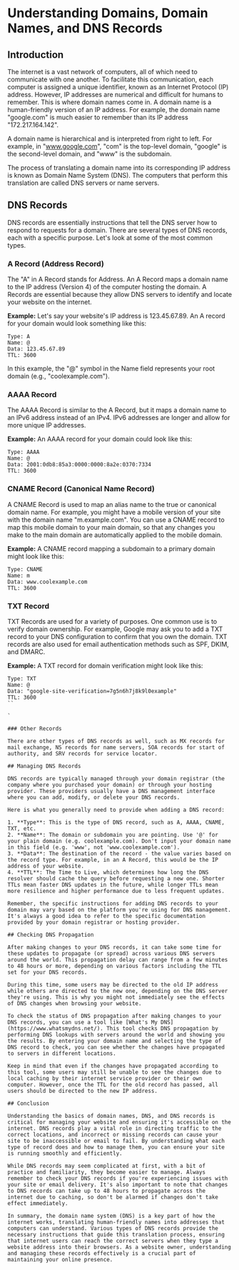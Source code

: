 # Understanding Domains, Domain Names, and DNS Records

## Introduction

The internet is a vast network of computers, all of which need to communicate with one another. To facilitate this communication, each computer is assigned a unique identifier, known as an Internet Protocol (IP) address. However, IP addresses are numerical and difficult for humans to remember. This is where domain names come in. A domain name is a human-friendly version of an IP address. For example, the domain name "google.com" is much easier to remember than its IP address "172.217.164.142".

A domain name is hierarchical and is interpreted from right to left. For example, in "www.google.com", "com" is the top-level domain, "google" is the second-level domain, and "www" is the subdomain.

The process of translating a domain name into its corresponding IP address is known as Domain Name System (DNS). The computers that perform this translation are called DNS servers or name servers.

## DNS Records

DNS records are essentially instructions that tell the DNS server how to respond to requests for a domain. There are several types of DNS records, each with a specific purpose. Let's look at some of the most common types.

### A Record (Address Record)

The "A" in A Record stands for Address. An A Record maps a domain name to the IP address (Version 4) of the computer hosting the domain. A Records are essential because they allow DNS servers to identify and locate your website on the internet.

**Example:** Let's say your website's IP address is 123.45.67.89. An A record for your domain would look something like this:

```
Type: A
Name: @
Data: 123.45.67.89
TTL: 3600
```

In this example, the "@" symbol in the Name field represents your root domain (e.g., "coolexample.com").

### AAAA Record

The AAAA Record is similar to the A Record, but it maps a domain name to an IPv6 address instead of an IPv4. IPv6 addresses are longer and allow for more unique IP addresses.

**Example:** An AAAA record for your domain could look like this:

```
Type: AAAA
Name: @
Data: 2001:0db8:85a3:0000:0000:8a2e:0370:7334
TTL: 3600
```

### CNAME Record (Canonical Name Record)

A CNAME Record is used to map an alias name to the true or canonical domain name. For example, you might have a mobile version of your site with the domain name "m.example.com". You can use a CNAME record to map this mobile domain to your main domain, so that any changes you make to the main domain are automatically applied to the mobile domain.

**Example:** A CNAME record mapping a subdomain to a primary domain might look like this:

```
Type: CNAME
Name: m
Data: www.coolexample.com
TTL: 3600
```

### TXT Record

TXT Records are used for a variety of purposes. One common use is to verify domain ownership. For example, Google may ask you to add a TXT record to your DNS configuration to confirm that you own the domain. TXT records are also used for email authentication methods such as SPF, DKIM, and DMARC.

**Example:** A TXT record for domain verification might look like this:

```
Type: TXT
Name: @
Data: "google-site-verification=7g5n6h7j8k9l0example"
TTL: 3600
``

`

### Other Records

There are other types of DNS records as well, such as MX records for mail exchange, NS records for name servers, SOA records for start of authority, and SRV records for service locator.

## Managing DNS Records

DNS records are typically managed through your domain registrar (the company where you purchased your domain) or through your hosting provider. These providers usually have a DNS management interface where you can add, modify, or delete your DNS records.

Here is what you generally need to provide when adding a DNS record:

1. **Type**: This is the type of DNS record, such as A, AAAA, CNAME, TXT, etc.
2. **Name**: The domain or subdomain you are pointing. Use '@' for your plain domain (e.g. coolexample.com). Don't input your domain name in this field (e.g. 'www', not 'www.coolexample.com').
3. **Data**: The destination of the record - the value varies based on the record type. For example, in an A Record, this would be the IP address of your website.
4. **TTL**: The Time to Live, which determines how long the DNS resolver should cache the query before requesting a new one. Shorter TTLs mean faster DNS updates in the future, while longer TTLs mean more resilience and higher performance due to less frequent updates.

Remember, the specific instructions for adding DNS records to your domain may vary based on the platform you're using for DNS management. It's always a good idea to refer to the specific documentation provided by your domain registrar or hosting provider.

## Checking DNS Propagation

After making changes to your DNS records, it can take some time for these updates to propagate (or spread) across various DNS servers around the world. This propagation delay can range from a few minutes to 48 hours or more, depending on various factors including the TTL set for your DNS records.

During this time, some users may be directed to the old IP address while others are directed to the new one, depending on the DNS server they're using. This is why you might not immediately see the effects of DNS changes when browsing your website.

To check the status of DNS propagation after making changes to your DNS records, you can use a tool like [What's My DNS](https://www.whatsmydns.net/). This tool checks DNS propagation by performing DNS lookups with servers around the world and showing you the results. By entering your domain name and selecting the type of DNS record to check, you can see whether the changes have propagated to servers in different locations.

Keep in mind that even if the changes have propagated according to this tool, some users may still be unable to see the changes due to local caching by their internet service provider or their own computer. However, once the TTL for the old record has passed, all users should be directed to the new IP address.

## Conclusion

Understanding the basics of domain names, DNS, and DNS records is critical for managing your website and ensuring it's accessible on the internet. DNS records play a vital role in directing traffic to the correct locations, and incorrect or missing records can cause your site to be inaccessible or email to fail. By understanding what each type of record does and how to manage them, you can ensure your site is running smoothly and efficiently.

While DNS records may seem complicated at first, with a bit of practice and familiarity, they become easier to manage. Always remember to check your DNS records if you're experiencing issues with your site or email delivery. It's also important to note that changes to DNS records can take up to 48 hours to propagate across the internet due to caching, so don't be alarmed if changes don't take effect immediately.

In summary, the domain name system (DNS) is a key part of how the internet works, translating human-friendly names into addresses that computers can understand. Various types of DNS records provide the necessary instructions that guide this translation process, ensuring that internet users can reach the correct servers when they type a website address into their browsers. As a website owner, understanding and managing these records effectively is a crucial part of maintaining your online presence.